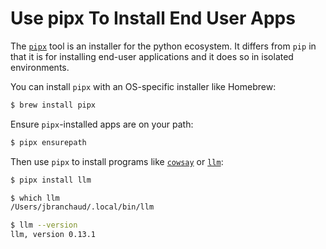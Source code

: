 # Use pipx To Install End User Apps

The [`pipx`](https://pipx.pypa.io/stable/) tool is an installer for the python
ecosystem. It differs from `pip` in that it is for installing end-user
applications and it does so in isolated environments.

You can install `pipx` with an OS-specific installer like Homebrew:

```bash
$ brew install pipx
```

Ensure `pipx`-installed apps are on your path:

```bash
$ pipx ensurepath
```

Then use `pipx` to install programs like
[`cowsay`](https://pypi.org/project/cowsay/) or
[`llm`](https://llm.datasette.io/en/stable/setup.html):

```bash
$ pipx install llm

$ which llm
/Users/jbranchaud/.local/bin/llm

$ llm --version
llm, version 0.13.1
```
